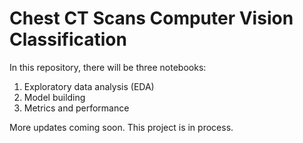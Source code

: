 # Chest CT Scans Computer Vision Classification


In this repository, there will be three notebooks:
1. Exploratory data analysis (EDA)
2. Model building
3. Metrics and performance

More updates coming soon. This project is in process.

